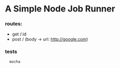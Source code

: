# A Simple Node Job Runner

### routes:

* get /:id 
* post / (body -> url: http://google.com)

 ### tests
```
  mocha
```